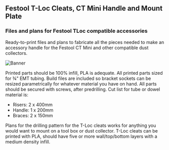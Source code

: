 ## Festool T-Loc Cleats, CT Mini Handle and Mount Plate

### Files and plans for Festool TLoc compatible accessories

Ready-to-print files and plans to fabricate all the pieces needed to make an accessory handle for the Festool CT Mini and other compatible dust collectors.

![Banner]('images/banner.png')

Printed parts should be 100% infill, PLA is adequate. All printed parts sized for ¾" EMT tubing. Build files are included so bracket sockets can be resized parametrically for whatever material you have on hand. All parts should be secured with screws, after predrilling. Cut list for tube or dowel material is:
  - Risers: 2 x 400mm
  - Handle: 1 x 200mm
  - Braces: 2 x 150mm

Plans for the drilling pattern for the T-Loc cleats works for anything you would want to mount on a tool box or dust collector. T-Loc cleats can be printed with PLA, should have five or more wall/top/bottom layers with a medium density infill.
